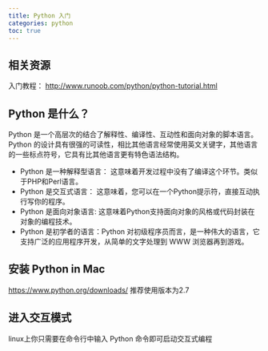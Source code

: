 ```yaml
---
title: Python 入门
categories: python
toc: true
---
```


## 相关资源

入门教程： http://www.runoob.com/python/python-tutorial.html


## Python 是什么？

Python 是一个高层次的结合了解释性、编译性、互动性和面向对象的脚本语言。
Python 的设计具有很强的可读性，相比其他语言经常使用英文关键字，其他语言的一些标点符号，它具有比其他语言更有特色语法结构。

- Python 是一种解释型语言： 这意味着开发过程中没有了编译这个环节。类似于PHP和Perl语言。
- Python 是交互式语言： 这意味着，您可以在一个Python提示符，直接互动执行写你的程序。
- Python 是面向对象语言: 这意味着Python支持面向对象的风格或代码封装在对象的编程技术。
- Python 是初学者的语言：Python 对初级程序员而言，是一种伟大的语言，它支持广泛的应用程序开发，从简单的文字处理到 WWW 浏览器再到游戏。

## 安装 Python in Mac

https://www.python.org/downloads/
推荐使用版本为2.7

## 进入交互模式

linux上你只需要在命令行中输入 Python 命令即可启动交互式编程

## 